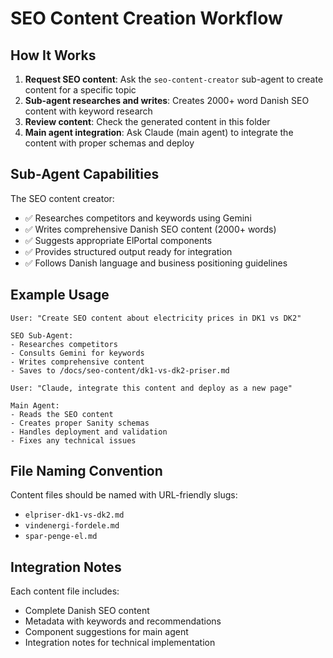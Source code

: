 # SEO Content Creation Workflow

## How It Works

1. **Request SEO content**: Ask the `seo-content-creator` sub-agent to create content for a specific topic
2. **Sub-agent researches and writes**: Creates 2000+ word Danish SEO content with keyword research
3. **Review content**: Check the generated content in this folder
4. **Main agent integration**: Ask Claude (main agent) to integrate the content with proper schemas and deploy

## Sub-Agent Capabilities

The SEO content creator:
- ✅ Researches competitors and keywords using Gemini
- ✅ Writes comprehensive Danish SEO content (2000+ words)
- ✅ Suggests appropriate ElPortal components
- ✅ Provides structured output ready for integration
- ✅ Follows Danish language and business positioning guidelines

## Example Usage

```
User: "Create SEO content about electricity prices in DK1 vs DK2"

SEO Sub-Agent: 
- Researches competitors
- Consults Gemini for keywords
- Writes comprehensive content
- Saves to /docs/seo-content/dk1-vs-dk2-priser.md

User: "Claude, integrate this content and deploy as a new page"

Main Agent:
- Reads the SEO content
- Creates proper Sanity schemas
- Handles deployment and validation
- Fixes any technical issues
```

## File Naming Convention

Content files should be named with URL-friendly slugs:
- `elpriser-dk1-vs-dk2.md`
- `vindenergi-fordele.md`
- `spar-penge-el.md`

## Integration Notes

Each content file includes:
- Complete Danish SEO content
- Metadata with keywords and recommendations
- Component suggestions for main agent
- Integration notes for technical implementation
